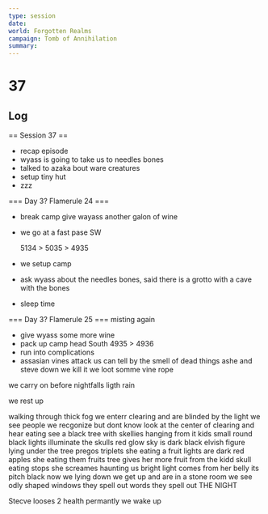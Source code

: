 ```yaml
---
type: session
date:
world: Forgotten Realms
campaign: Tomb of Annihilation
summary:
---
```


# 37

## Log
== Session 37 ==
* recap episode
* wyass is going to take us to needles bones
* talked to azaka bout ware creatures
* setup tiny hut 
* zzz

=== Day 3? Flamerule 24 ===
* break camp give wayass another galon of wine
* we go at a fast pase SW

  5134 > 5035 > 4935

* we setup camp 
* ask wyass about the needles bones, said there is a grotto with a cave with the bones
* sleep time

=== Day 3? Flamerule 25 ===
misting again
* give wyass some more wine 
* pack up camp
  head South
  4935 > 4936 
* run into complications
*  assasian vines attack us can tell by the smell of dead things 
ashe and steve down 
we kill it 
we loot somme vine rope 

we carry on before nightfalls 
ligth rain 

we rest up 



  walking through thick fog 
  we enterr clearing and are blinded by the light 
  we see people we recgonize but dont know 
  look at the center of clearing and hear eating
  see a black tree with skellies hanging from it kids
  small round black lights illuminate the skulls 
  red glow 
  sky is dark black
  elvish figure lying under the tree pregos
  triplets 
  she eating a fruit 
  lights are dark red apples 
  she eating them fruits 
  tree gives her more fruit from the kidd skull
  eating stops 
  she screames haunting us
  bright light comes from her belly
  its pitch black now 
  we lying down 
  we get up and are in a stone room 
  we see odly shaped windows 
  they spell out words
  they spell out 
  THE NIGHT


Stecve looses 2  health permantly 
we wake up
